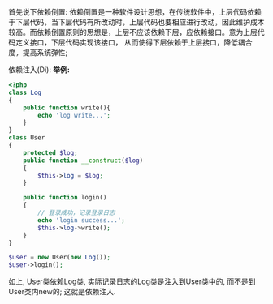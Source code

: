 首先说下依赖倒置:
依赖倒置是一种软件设计思想，在传统软件中，上层代码依赖于下层代码，当下层代码有所改动时，上层代码也要相应进行改动，因此维护成本较高。而依赖倒置原则的思想是，上层不应该依赖下层，应依赖接口。意为上层代码定义接口，下层代码实现该接口，
从而使得下层依赖于上层接口，降低耦合度，提高系统弹性;

依赖注入(Di):
**举例:**
```php
<?php
class Log
{
    public function write(){
        echo 'log write...';
    }
}
class User
{
    protected $log;
    public function __construct($log)
    {
        $this->log = $log;
    }

    public function login()
    {
        // 登录成功，记录登录日志
        echo 'login success...';
        $this->log->write();
    }
}

$user = new User(new Log());
$user->login();
```
如上, User类依赖Log类, 实际记录日志的Log类是注入到User类中的, 而不是到User类内new的; 这就是依赖注入.